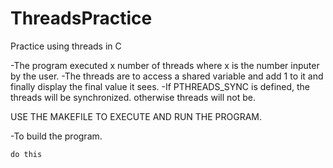 # ThreadsPractice
Practice using threads in C

-The program executed x number of threads where x is the number inputer by the user.
-The threads are to access a shared variable and add 1 to it and finally display the final value it sees.
-If PTHREADS_SYNC is defined, the threads will be synchronized. otherwise threads will not be.

USE THE MAKEFILE TO EXECUTE AND RUN THE PROGRAM.

-To build the program.
```
do this
```

